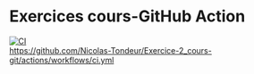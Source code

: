 # Exercices cours-GitHub Action

[![CI](https://github.com/Nicolas-Tondeur/Exercice-2_cours-git/actions/workflows/ci.yml/badge.svg?branch=dev)](https://github.com/Nicolas-Tondeur/Exercice-2_cours-git/actions/workflows/ci.yml) \
https://github.com/Nicolas-Tondeur/Exercice-2_cours-git/actions/workflows/ci.yml
